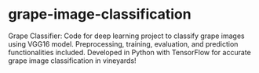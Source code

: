 # grape-image-classification
Grape Classifier: Code for deep learning project to classify grape images using VGG16 model. Preprocessing, training, evaluation, and prediction functionalities included. Developed in Python with TensorFlow for accurate grape image classification in vineyards!
